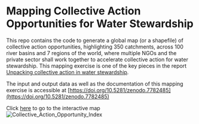 # Mapping Collective Action Opportunities for Water Stewardship

This repo contains the code to generate a global map (or a shapefile) of collective action opportunities, highlighting 350 catchments, across 100 river basins and 7 regions of the world, where multiple NGOs and the private sector shall work together to accelerate collective action for water stewardship. This mapping exercise is one of the key pieces in the report [Unpacking collective action in water stewardship]([https://wwf.panda.org/wwf_news/?11419466/Unpacking-collective-action-in-water-stewardship](https://wwfint.awsassets.panda.org/downloads/unpacking-collective-action-in-water-stewardship.pdf)).

The input and output data as well as the documentation of this mapping exercise is accessible at [https://doi.org/10.5281/zenodo.7782485](https://doi.org/10.5281/zenodo.7782485)

Click [here](https://panda.maps.arcgis.com/apps/mapviewer/index.html?webmap=8d5c4bf6c6ff46c1a5c00e0b62e0b821) to go to the interactive map
![Collective_Action_Opportunity_Index](https://user-images.githubusercontent.com/73111463/225402479-cba45c77-64fd-4503-b6cf-3e2dd7f0c7a2.jpg)

